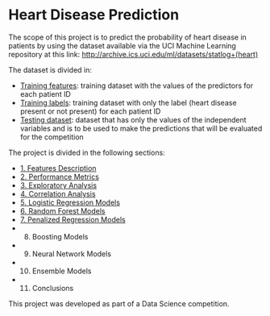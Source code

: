 # Heart Disease Prediction

The scope of this project is to predict the probability of heart disease in patients by using the dataset available via the UCI Machine Learning repository at this link: http://archive.ics.uci.edu/ml/datasets/statlog+(heart)

The dataset is divided in:

* [Training features](/train_values.csv): training dataset with the values of the predictors for each patient ID
* [Training labels](/train_labels.csv): training dataset with only the label (heart disease present or not present) for each patient ID
* [Testing dataset](/test_values.csv): dataset that has only the values of the independent variables and is to be used to make the predictions that will be evaluated for the competition

The project is divided in the following sections:

* [1. Features Description](/Features.md)
* [2. Performance Metrics](/Performance_Metrics.md)
* [3. Exploratory Analysis](/EDA.md)
* [4. Correlation Analysis](/Correlation.md)
* [5. Logistic Regression Models](/Logistic.md)
* [6. Random Forest Models](/RandomForest.md)
* [7. Penalized  Regression Models](/Penalized.md)
* 8. Boosting Models
* 9. Neural Network Models
* 10. Ensemble Models
* 11. Conclusions

This project was developed as part of a Data Science competition.